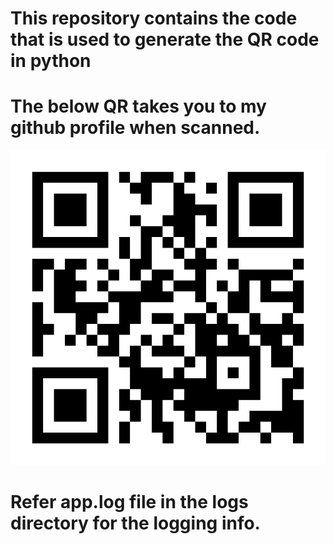 # This repository contains the code that is used to generate the QR code in python 
# The below QR takes you to my github profile when scanned.

![alt text](myqr.png)

# Refer app.log file in the logs directory for the logging info.

